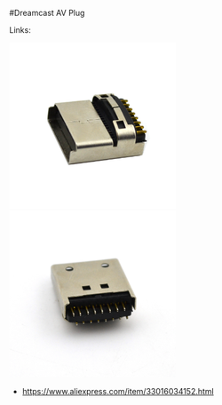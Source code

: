 #Dreamcast AV Plug

Links:

<img src="./DC1.jpg" width="300px" /><img src="./DC2.jpg" width="300px" />

- https://www.aliexpress.com/item/33016034152.html
